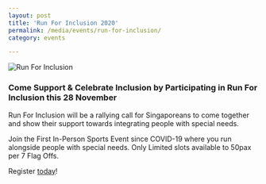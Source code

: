 ```yaml
---
layout: post
title: 'Run For Inclusion 2020'
permalink: /media/events/run-for-inclusion/
category: events

---
```



![Run For Inclusion](/images/Run_For_Inclusion.jpg)

### Come Support & Celebrate Inclusion by Participating in Run For Inclusion this 28 November

Run For Inclusion will be a rallying call for Singaporeans to come together and show their support towards integrating people with special needs.

Join the First In-Person Sports Event since COVID-19 where you run alongside people with special needs. Only Limited slots available to 50pax per 7 Flag Offs.

Register [today](https://runninghour.com/registration)!

